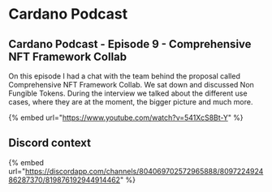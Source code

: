 # Cardano Podcast

## Cardano Podcast - Episode 9 - Comprehensive NFT Framework Collab

On this episode I had a chat with the team behind the proposal called Comprehensive NFT Framework Collab. We sat down and discussed Non Fungible Tokens. During the interview we talked about the different use cases, where they are at the moment, the bigger picture and much more.

{% embed url="https://www.youtube.com/watch?v=541XcS8Bt-Y" %}

## Discord context

{% embed url="https://discordapp.com/channels/804069702572965888/809722492486287370/819876192944914462" %}



